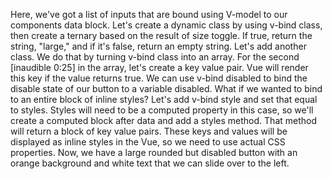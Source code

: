 Here, we've got a list of inputs that are bound using V-model to our components data block. Let's create a dynamic class by using v-bind class, then create a ternary based on the result of size toggle. If true, return the string, "large," and if it's false, return an empty string.
Let's add another class. We do that by turning v-bind class into an array. For the second [inaudible 0:25] in the array, let's create a key value pair. Vue will render this key if the value returns true. We can use v-bind disabled to bind the disable state of our button to a variable disabled.
What if we wanted to bind to an entire block of inline styles? Let's add v-bind style and set that equal to styles. Styles will need to be a computed property in this case, so we'll create a computed block after data and add a styles method.
That method will return a block of key value pairs. These keys and values will be displayed as inline styles in the Vue, so we need to use actual CSS properties. Now, we have a large rounded but disabled button with an orange background and white text that we can slide over to the left.